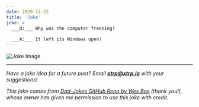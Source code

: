 ```yaml
---
date: 2020-12-22
title: 'Joke'
joke: >
  ___Q:___ Why was the computer freezing?
  
  ___A:___ It left its Windows open!
---
```


![Joke Image](https://private.xtrp.io/projects/DailyDeveloperJokes/public_image_server/images/5e1258ca137e1.png)

---
*Have a joke idea for a future post? Email **[xtrp@xtrp.io](mailto:xtrp@xtrp.io)** with your suggestions!*

*This joke comes from [Dad-Jokes GitHub Repo by Wes Bos](https://github.com/wesbos/dad-jokes) (thank you!), whose owner has given me permission to use this joke with credit.*

<!-- 
Joke text:
**Q:** Why was the computer freezing?

**A:** It left its Windows open!
 -->

